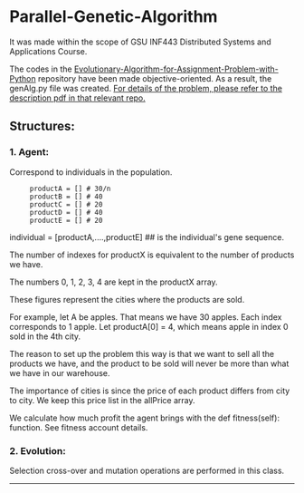 # Parallel-Genetic-Algorithm
It was made within the scope of GSU INF443 Distributed Systems and Applications Course.


The codes in the [Evolutionary-Algorithm-for-Assignment-Problem-with-Python](https://github.com/TUGCE12/Evolutionary-Algorithm-for-Assignment-Problem-with-Python/blob/main/tugceCelikGenetikAlgo.py) repository have been made objective-oriented. As a result, the genAlg.py file was created.
[For details of the problem, please refer to the description pdf in that relevant repo.](https://github.com/TUGCE12/Evolutionary-Algorithm-for-Assignment-Problem-with-Python/blob/main/assignment_2.pdf)

## Structures:
### 1. Agent:

Correspond to individuals in the population.

         productA = [] # 30/n
         productB = [] # 40
         productC = [] # 20
         productD = [] # 40
         productE = [] # 20
         
individual = [productA,....,productE] ## is the individual's gene sequence.

The number of indexes for productX is equivalent to the number of products we have.

The numbers 0, 1, 2, 3, 4 are kept in the productX array.

These figures represent the cities where the products are sold.

For example, let A be apples. That means we have 30 apples. Each index corresponds to 1 apple. Let productA[0] = 4, which means apple in index 0 sold in the 4th city.

The reason to set up the problem this way is that we want to sell all the products we have, and the product to be sold will never be more than what we have in our warehouse.

The importance of cities is since the price of each product differs from city to city. We keep this price list in the allPrice array.

We calculate how much profit the agent brings with the def fitness(self): function.
See fitness account details.

### 2. Evolution:
Selection cross-over and mutation operations are performed in this class.

-----------------
